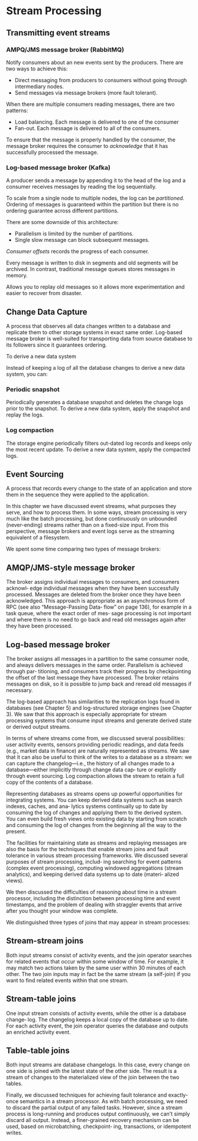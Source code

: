 # Stream Processing

## Transmitting event streams

### AMPQ/JMS message broker (RabbitMQ)
Notify consumers about an new events sent by the producers.
There are two ways to achieve this:
- Direct messaging from producers to consumers without going through intermediary nodes.
- Send messages via message brokers (more fault tolerant).

When there are multiple consumers reading messages, there are two patterns:
- Load balancing. Each message is delivered to one of the consumer
- Fan-out. Each message is delivered to all of the consumers.

To ensure that the message is properly handled by the consumer, the message
broker requires the consumer to _acknowledge_ that it has successfully 
processed the message.

### Log-based message broker (Kafka)
A producer sends a message by appending it to the head of the log and a
consumer receives messages by reading the log sequentially.

To scale from a single node to multiple nodes, the log can be _partitioned_.
Ordering of messages is guaranteed within the partition but there is no
ordering guarantee across different partitions.

There are some downside of this architecture:
- Parallelism is limited by the number of partitions.
- Single slow message can block subsequent messages.

_Consumer offsets_ records the progress of each consumer.

Every message is written to disk in segments and old segments will be archived.
In contrast, traditional message queues stores messages in memory.

Allows you to replay old messages so it allows more experimentation and easier to recover
from disaster.

## Change Data Capture
A process that observes all data changes written to a database and replicate them
to other storage systems in exact same order. Log-based message broker is well-suited for
transporting data from source database to its followers since it guarantees ordering.

To  derive a new data system

Instead of keeping a log of all the database changes to derive a new data system, you can:

### Periodic snapshot
Periodically generates a database snapshot and deletes the change logs prior to the 
snapshot. To derive a new data system, apply the snapshot and replay the logs.

### Log compaction
The storage engine periodically filters out-dated log records and keeps only the most
recent update. To derive a new data system, apply the compacted logs.

## Event Sourcing
A process that records every change to the state of an application and store them in the
sequence they were applied to the application.


 























In this chapter we have discussed event streams, what purposes they serve, and how to process them. In some ways, stream processing is very much like the batch processing, but done continuously on unbounded (never-ending) streams rather than on a fixed-size input. From this perspective, message brokers and event logs serve as the streaming equivalent of a filesystem.

We spent some time comparing two types of message brokers:
## AMQP/JMS-style message broker
The broker assigns individual messages to consumers, and consumers acknowl‐ edge individual messages when they have been successfully processed. Messages are deleted from the broker once they have been acknowledged. This approach is appropriate as an asynchronous form of RPC (see also “Message-Passing Data‐ flow” on page 136), for example in a task queue, where the exact order of mes‐ sage processing is not important and where there is no need to go back and read old messages again after they have been processed.

## Log-based message broker
The broker assigns all messages in a partition to the same consumer node, and always delivers messages in the same order. Parallelism is achieved through par‐ titioning, and consumers track their progress by checkpointing the offset of the last message they have processed. The broker retains messages on disk, so it is possible to jump back and reread old messages if necessary.

The log-based approach has similarities to the replication logs found in databases (see Chapter 5) and log-structured storage engines (see Chapter 3). We saw that this approach is especially appropriate for stream processing systems that consume input streams and generate derived state or derived output streams.

In terms of where streams come from, we discussed several possibilities: user activity events, sensors providing periodic readings, and data feeds (e.g., market data in finance) are naturally represented as streams. We saw that it can also be useful to think of the writes to a database as a stream: we can capture the changelog—i.e., the history of all changes made to a database—either implicitly through change data cap‐ ture or explicitly through event sourcing. Log compaction allows the stream to retain a full copy of the contents of a database.

Representing databases as streams opens up powerful opportunities for integrating systems. You can keep derived data systems such as search indexes, caches, and ana‐ lytics systems continually up to date by consuming the log of changes and applying them to the derived system. You can even build fresh views onto existing data by starting from scratch and consuming the log of changes from the beginning all the way to the present.

The facilities for maintaining state as streams and replaying messages are also the basis for the techniques that enable stream joins and fault tolerance in various stream processing frameworks. We discussed several purposes of stream processing, includ‐ ing searching for event patterns (complex event processing), computing windowed aggregations (stream analytics), and keeping derived data systems up to date (materi‐ alized views).

We then discussed the difficulties of reasoning about time in a stream processor, including the distinction between processing time and event timestamps, and the problem of dealing with straggler events that arrive after you thought your window was complete.

We distinguished three types of joins that may appear in stream processes:

## Stream-stream joins
Both input streams consist of activity events, and the join operator searches for related events that occur within some window of time. For example, it may match two actions taken by the same user within 30 minutes of each other. The two join inputs may in fact be the same stream (a self-join) if you want to find related events within that one stream.
## Stream-table joins
One input stream consists of activity events, while the other is a database change‐ log. The changelog keeps a local copy of the database up to date. For each activity event, the join operator queries the database and outputs an enriched activity event.
## Table-table joins
Both input streams are database changelogs. In this case, every change on one side is joined with the latest state of the other side. The result is a stream of changes to the materialized view of the join between the two tables.

Finally, we discussed techniques for achieving fault tolerance and exactly-once semantics in a stream processor. As with batch processing, we need to discard the partial output of any failed tasks. However, since a stream process is long-running and produces output continuously, we can’t simply discard all output. Instead, a finer-grained recovery mechanism can be used, based on microbatching, checkpoint‐ ing, transactions, or idempotent writes.

